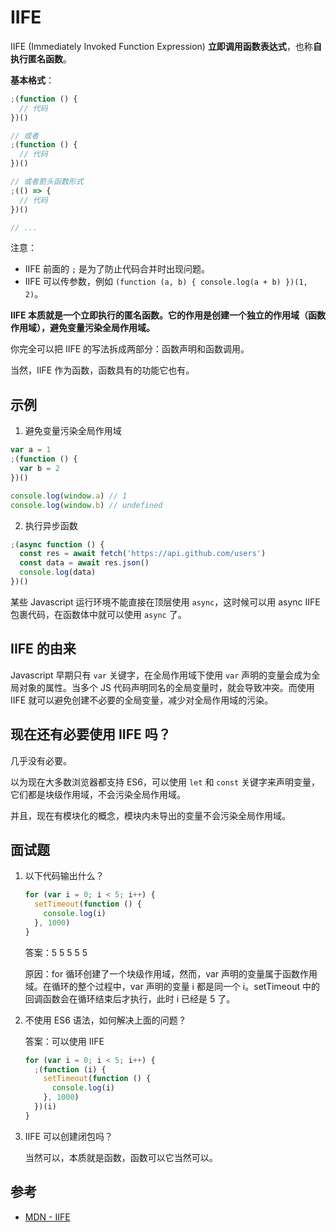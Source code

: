 # IIFE

IIFE (Immediately Invoked Function Expression) **立即调用函数表达式**，也称**自执行匿名函数**。

**基本格式**：

```javascript
;(function () {
  // 代码
})()

// 或者
;(function () {
  // 代码
})()

// 或者箭头函数形式
;(() => {
  // 代码
})()

// ...
```

注意：

- IIFE 前面的 `;` 是为了防止代码合并时出现问题。
- IIFE 可以传参数，例如 `(function (a, b) { console.log(a + b) })(1, 2)`。

**IIFE 本质就是一个立即执行的匿名函数。它的作用是创建一个独立的作用域（函数作用域），避免变量污染全局作用域。**

你完全可以把 IIFE 的写法拆成两部分：函数声明和函数调用。

当然，IIFE 作为函数，函数具有的功能它也有。

## 示例

1. 避免变量污染全局作用域

```javascript
var a = 1
;(function () {
  var b = 2
})()

console.log(window.a) // 1
console.log(window.b) // undefined
```

2. 执行异步函数

```javascript
;(async function () {
  const res = await fetch('https://api.github.com/users')
  const data = await res.json()
  console.log(data)
})()
```

某些 Javascript 运行环境不能直接在顶层使用 `async`，这时候可以用 async IIFE 包裹代码，在函数体中就可以使用 `async` 了。

## IIFE 的由来

Javascript 早期只有 `var` 关键字，在全局作用域下使用 `var` 声明的变量会成为全局对象的属性。当多个 JS 代码声明同名的全局变量时，就会导致冲突。而使用 IIFE 就可以避免创建不必要的全局变量，减少对全局作用域的污染。

## 现在还有必要使用 IIFE 吗？

几乎没有必要。

以为现在大多数浏览器都支持 ES6，可以使用 `let` 和 `const` 关键字来声明变量，它们都是块级作用域，不会污染全局作用域。

并且，现在有模块化的概念，模块内未导出的变量不会污染全局作用域。

## 面试题

1. 以下代码输出什么？

   ```javascript
   for (var i = 0; i < 5; i++) {
     setTimeout(function () {
       console.log(i)
     }, 1000)
   }
   ```

   答案：5 5 5 5 5

   原因：for 循环创建了一个块级作用域，然而，var 声明的变量属于函数作用域。在循环的整个过程中，var 声明的变量 i 都是同一个 i。setTimeout 中的回调函数会在循环结束后才执行，此时 i 已经是 5 了。

2. 不使用 ES6 语法，如何解决上面的问题？

   答案：可以使用 IIFE

   ```javascript
   for (var i = 0; i < 5; i++) {
     ;(function (i) {
       setTimeout(function () {
         console.log(i)
       }, 1000)
     })(i)
   }
   ```

3. IIFE 可以创建闭包吗？

   当然可以，本质就是函数，函数可以它当然可以。

## 参考

- [MDN - IIFE](https://developer.mozilla.org/zh-CN/docs/Glossary/IIFE)

